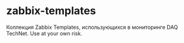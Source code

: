 # zabbix-templates

Коллекция Zabbix Templates, использующихся в мониторинге DAQ TechNet.
Use at your own risk.
